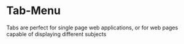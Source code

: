 # Tab-Menu
Tabs are perfect for single page web applications, or for web pages capable of displaying different subjects
